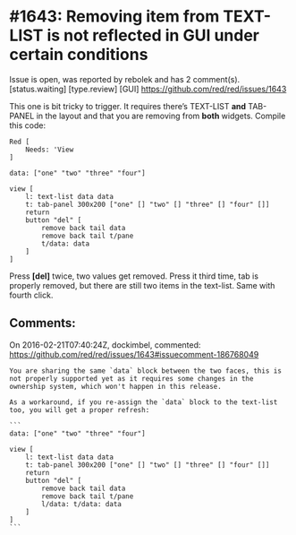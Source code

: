 
#1643: Removing item from TEXT-LIST is not reflected in GUI under certain conditions
================================================================================
Issue is open, was reported by rebolek and has 2 comment(s).
[status.waiting] [type.review] [GUI]
<https://github.com/red/red/issues/1643>

This one is bit tricky to trigger. It requires there’s TEXT-LIST **and** TAB-PANEL in the layout and that you are removing from **both** widgets. Compile this code:

```
Red [
    Needs: 'View
]

data: ["one" "two" "three" "four"]

view [
    l: text-list data data
    t: tab-panel 300x200 ["one" [] "two" [] "three" [] "four" []]
    return
    button "del" [
        remove back tail data
        remove back tail t/pane
        t/data: data
    ]
]
```

Press **[del]** twice, two values get removed. Press it third time, tab is properly removed, but there are still two items in the text-list. Same with fourth click.



Comments:
--------------------------------------------------------------------------------

On 2016-02-21T07:40:24Z, dockimbel, commented:
<https://github.com/red/red/issues/1643#issuecomment-186768049>

    You are sharing the same `data` block between the two faces, this is not properly supported yet as it requires some changes in the ownership system, which won't happen in this release.
    
    As a workaround, if you re-assign the `data` block to the text-list too, you will get a proper refresh:
    
    ```
    data: ["one" "two" "three" "four"]
    
    view [
        l: text-list data data
        t: tab-panel 300x200 ["one" [] "two" [] "three" [] "four" []]
        return
        button "del" [
            remove back tail data
            remove back tail t/pane
            l/data: t/data: data
        ]
    ]
    ```

